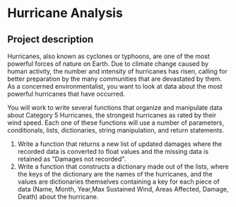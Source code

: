 # Hurricane Analysis

## Project description

Hurricanes, also known as cyclones or typhoons, are one of the most powerful forces of nature on Earth.
Due to climate change caused by human activity, the number and intensity of hurricanes has risen,
calling for better preparation by the many communities that are devastated by them. As a concerned environmentalist,
you want to look at data about the most powerful hurricanes that have occurred.

You will work to write several functions that organize and manipulate data about Category 5 Hurricanes,
the strongest hurricanes as rated by their wind speed. Each one of these functions will use a number of parameters,
conditionals, lists, dictionaries, string manipulation, and return statements.

1. Write a function that returns a new list of updated damages where the recorded data is converted
to float values and the missing data is retained as "Damages not recorded".
2. Write a function that constructs a dictionary made out of the lists, where the keys of the dictionary are the
names of the hurricanes, and the values are dictionaries themselves containing a key for each piece of data
(Name, Month, Year,Max Sustained Wind, Areas Affected, Damage, Death) about the hurricane.